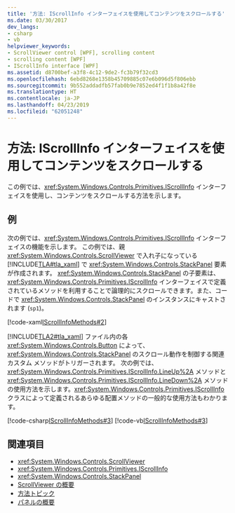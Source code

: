 ```yaml
---
title: '方法: IScrollInfo インターフェイスを使用してコンテンツをスクロールする'
ms.date: 03/30/2017
dev_langs:
- csharp
- vb
helpviewer_keywords:
- ScrollViewer control [WPF], scrolling content
- scrolling content [WPF]
- IScrollInfo interface [WPF]
ms.assetid: d8700bef-a3f8-4c12-9de2-fc3b79f32cd3
ms.openlocfilehash: 6ebd8268e1358b45709885c07e6b096d5f806ebb
ms.sourcegitcommit: 9b552addadfb57fab0b9e7852ed4f1f1b8a42f8e
ms.translationtype: HT
ms.contentlocale: ja-JP
ms.lasthandoff: 04/23/2019
ms.locfileid: "62051248"
---
```

# <a name="how-to-scroll-content-by-using-the-iscrollinfo-interface"></a>方法: IScrollInfo インターフェイスを使用してコンテンツをスクロールする
この例では、<xref:System.Windows.Controls.Primitives.IScrollInfo> インターフェイスを使用し、コンテンツをスクロールする方法を示します。  
  
## <a name="example"></a>例  
 次の例では、<xref:System.Windows.Controls.Primitives.IScrollInfo> インターフェイスの機能を示します。 この例では、親 <xref:System.Windows.Controls.ScrollViewer> で入れ子になっている [!INCLUDE[TLA#tla_xaml](../../../../includes/tlasharptla-xaml-md.md)] で <xref:System.Windows.Controls.StackPanel> 要素が作成されます。 <xref:System.Windows.Controls.StackPanel> の子要素は、<xref:System.Windows.Controls.Primitives.IScrollInfo> インターフェイスで定義されているメソッドを利用することで論理的にスクロールできます。また、コードで <xref:System.Windows.Controls.StackPanel> のインスタンスにキャストされます (`sp1`)。  
  
 [!code-xaml[IScrollInfoMethods#2](~/samples/snippets/csharp/VS_Snippets_Wpf/IScrollInfoMethods/CSharp/Window1.xaml#2)]  
  
 [!INCLUDE[TLA2#tla_xaml](../../../../includes/tla2sharptla-xaml-md.md)] ファイル内の各 <xref:System.Windows.Controls.Button> によって、<xref:System.Windows.Controls.StackPanel> のスクロール動作を制御する関連カスタム メソッドがトリガーされます。 次の例では、<xref:System.Windows.Controls.Primitives.IScrollInfo.LineUp%2A> メソッドと <xref:System.Windows.Controls.Primitives.IScrollInfo.LineDown%2A> メソッドの使用方法を示します。<xref:System.Windows.Controls.Primitives.IScrollInfo> クラスによって定義されるあらゆる配置メソッドの一般的な使用方法もわかります。  
  
 [!code-csharp[IScrollInfoMethods#3](~/samples/snippets/csharp/VS_Snippets_Wpf/IScrollInfoMethods/CSharp/Window1.xaml.cs#3)]
 [!code-vb[IScrollInfoMethods#3](~/samples/snippets/visualbasic/VS_Snippets_Wpf/IScrollInfoMethods/VisualBasic/Window1.xaml.vb#3)]  
  
## <a name="see-also"></a>関連項目

- <xref:System.Windows.Controls.ScrollViewer>
- <xref:System.Windows.Controls.Primitives.IScrollInfo>
- <xref:System.Windows.Controls.StackPanel>
- [ScrollViewer の概要](scrollviewer-overview.md)
- [方法トピック](scrollviewer-how-to-topics.md)
- [パネルの概要](panels-overview.md)
